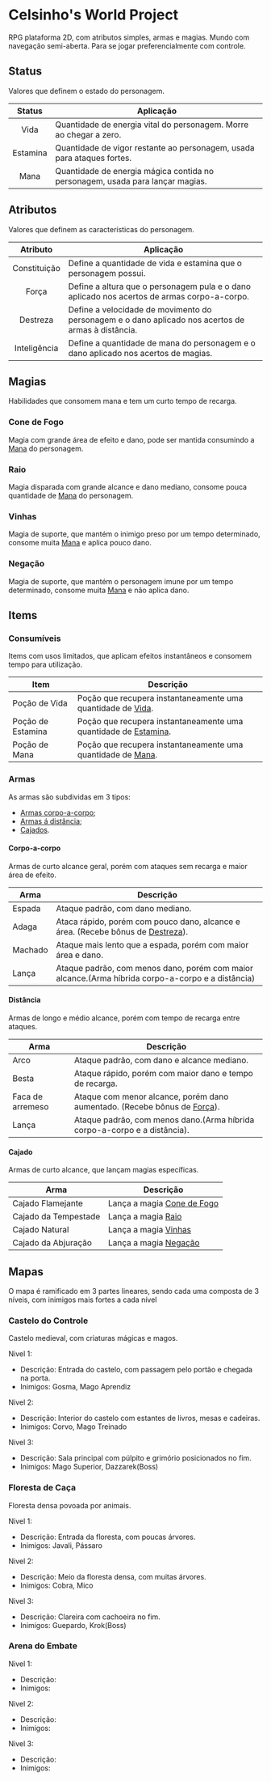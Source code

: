 # Celsinho's World Project

RPG plataforma 2D, com atributos simples, armas e magias. Mundo com navegação semi-aberta. Para se jogar preferencialmente com controle.

## Status
Valores que definem o estado do personagem. 

|Status     |Aplicação                                                                      |
|:---------:|-------------------------------------------------------------------------------|
|Vida       |Quantidade de energia vital do personagem. Morre ao chegar a zero.             |
|Estamina   |Quantidade de vigor restante ao personagem, usada para ataques fortes.         |
|Mana       |Quantidade de energia mágica contida no personagem, usada para lançar magias.  |

## Atributos
Valores que definem as características do personagem.

|Atributo       |Aplicação                                                                                          |
|:-------------:|---------------------------------------------------------------------------------------------------|
|Constituição   |Define a quantidade de vida e estamina que o personagem possui.                                    |
|Força          |Define a altura que o personagem pula e o dano aplicado nos acertos de armas corpo-a-corpo.        |
|Destreza       |Define a velocidade de movimento do personagem e o dano aplicado nos acertos de armas à distância. |
|Inteligência   |Define a quantidade de mana do personagem e o dano aplicado nos acertos de magias.                 |

## Magias
Habilidades que consomem mana e tem um curto tempo de recarga.

### Cone de Fogo
Magia com grande área de efeito e dano, pode ser mantida consumindo a [Mana](#status) do personagem. 

### Raio
Magia disparada com grande alcance e dano mediano, consome pouca quantidade de [Mana](#status) do personagem. 

### Vinhas
Magia de suporte, que mantém o inimigo preso por um tempo determinado, consome muita [Mana](#status) e aplica pouco dano.

### Negação
Magia de suporte, que mantém o personagem imune por um tempo determinado, consome muita [Mana](#status) e não aplica dano.

## Items
### Consumíveis
Items com usos limitados, que aplicam efeitos instantâneos e consomem tempo para utilização.

|Item               |Descrição                                                                  |
|-------------------|---------------------------------------------------------------------------|
|Poção de Vida      |Poção que recupera instantaneamente uma quantidade de [Vida](#status).     |
|Poção de Estamina  |Poção que recupera instantaneamente uma quantidade de [Estamina](#status). |
|Poção de Mana      |Poção que recupera instantaneamente uma quantidade de [Mana](#status).     |

### Armas
As armas são subdividas em 3 tipos: 

* [Armas corpo-a-corpo](#corpo-a-corpo);
* [Armas á distância](#distância);
* [Cajados](#cajado).

#### Corpo-a-corpo
Armas de curto alcance geral, porém com ataques sem recarga e maior área de efeito.

|Arma       |Descrição                                                                                          |
|-----------|---------------------------------------------------------------------------------------------------|
|Espada     |Ataque padrão, com dano mediano.                                                                   |
|Adaga      |Ataca rápido, porém com pouco dano, alcance e área. (Recebe bônus de [Destreza](#atributos)).      |
|Machado    |Ataque mais lento que a espada, porém com maior área e dano.                                       |
|Lança      |Ataque padrão, com menos dano, porém com maior alcance.(Arma híbrida corpo-a-corpo e a distância)  |

#### Distância
Armas de longo e médio alcance, porém com tempo de recarga entre ataques.

|Arma               |Descrição                                                                              |
|-------------------|---------------------------------------------------------------------------------------|
|Arco               |Ataque padrão, com dano e alcance mediano.                                             |
|Besta              |Ataque rápido, porém com maior dano e tempo de recarga.                                |              
|Faca de arremeso   |Ataque com menor alcance, porém dano aumentado. (Recebe bônus de [Força](#atributos)). |
|Lança              |Ataque padrão, com menos dano.(Arma híbrida corpo-a-corpo e a distância).              |

#### Cajado
Armas de curto alcance, que lançam magias específicas.

|Arma                   |Descrição                                      |
|-----------------------|-----------------------------------------------|
|Cajado Flamejante      |Lança a magia [Cone de Fogo](#cone-de-fogo)    |
|Cajado da Tempestade   |Lança a magia [Raio](#raio)                    |
|Cajado Natural         |Lança a magia [Vinhas](#vinhas)                |
|Cajado da Abjuração    |Lança a magia [Negação](#negação)              |

## Mapas
O mapa é ramificado em 3 partes lineares, sendo cada uma composta de 3 níveis, com inimigos mais fortes a cada nível

### Castelo do Controle
Castelo medieval, com criaturas mágicas e magos.

Nivel 1: 
* Descrição: Entrada do castelo, com passagem pelo portão e chegada na porta.
* Inimigos: Gosma, Mago Aprendiz

Nivel 2:
* Descrição: Interior do castelo com estantes de livros, mesas e cadeiras. 
* Inimigos: Corvo, Mago Treinado

Nivel 3:
* Descrição: Sala principal com púlpito e grimório posicionados no fim.
* Inimigos: Mago Superior, Dazzarek(Boss)

### Floresta de Caça
Floresta densa povoada por animais.

Nivel 1: 
* Descrição: Entrada da floresta, com poucas árvores.
* Inimigos: Javali, Pássaro

Nivel 2:
* Descrição: Meio da floresta densa, com muitas árvores. 
* Inimigos: Cobra, Mico

Nivel 3:
* Descrição: Clareira com cachoeira no fim.
* Inimigos: Guepardo, Krok(Boss)

### Arena do Embate
Nivel 1:
* Descrição:
* Inimigos: 

Nivel 2:
* Descrição:
* Inimigos: 

Nivel 3:
* Descrição:
* Inimigos: 


